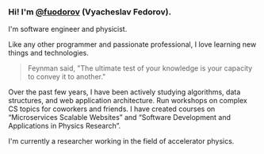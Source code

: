 ### Hi! I'm [**@fuodorov**](https://github.com/fuodorov) (Vyacheslav Fedorov).

I'm software engineer and physicist.

<!-- currently working [@Sibers](https://www.sibers.com) and [@BINP](https://inp.nsk.su/budker-institute-of-nuclear-physics).  -->

<!-- I study accelerator physics and astrophysics at [@NSU](https://english.nsu.ru), [@ITMO](https://en.itmo.ru), [@SibSUTIS](https://sibsutis.ru/en/) and [@BINP](https://www.inp.nsk.su/budker-institute-of-nuclear-physics). 
I'm currently studying software development at [@Practicum](https://practicum.yandex.com). -->

Like any other programmer and passionate professional, I love learning new things and technologies.

> Feynman said, "The ultimate test of your knowledge is your capacity to convey it to another."

Over the past few years, I have been actively studying algorithms, data structures, and web application architecture. Run workshops on complex CS topics for coworkers and friends. I have created courses on “Microservices Scalable Websites” and “Software Development and Applications in Physics Research”.

I'm currently a researcher working in the field of accelerator physics.

<!--
I'm currently a research software engineer at the Budker Institute of Nuclear Physics in Novosibirsk, Russia where I help write code for modelling electron beam in linear induction accelerator LIA-20.

- ⚡ I’m currently studying at ITMO University and at the Yandex School of Data Analytics as a Python developer. 

**fuodorov/fuodorov** is a ✨ _special_ ✨ repository because its `README.md` (this file) appears on your GitHub profile.

Here are some ideas to get you started:

- 🔭 I’m currently working on ...
- 🌱 I’m currently learning ...
- 👯 I’m looking to collaborate on ...
- 🤔 I’m looking for help with ...
- 💬 Ask me about ...
- 📫 How to reach me: ...
- 😄 Pronouns: ...
- ⚡ Fun fact: ...
-->
